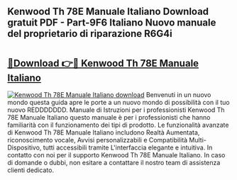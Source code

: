 ## Kenwood Th 78E Manuale Italiano Download gratuit PDF - Part-9F6 Italiano Nuovo manuale del proprietario di riparazione R6G4i

# <h2><a href="http://dfgdlin.blite.top/?on=Kenwood+Th+78E+Manuale+Italiano">🔗Download 👉🔴 Kenwood Th 78E Manuale Italiano</a></h2>

[![Kenwood Th 78E Manuale Italiano download](https://i.imgur.com/lujVjoI.png)](http://dfgdlin.blite.top/?on=Kenwood+Th+78E+Manuale+Italiano)
Benvenuti in un nuovo mondo questa guida apre le porte a un nuovo mondo di possibilità con il tuo nuovo REDDDDDDD. Manuale di Istruzioni per i professionisti Kenwood Th 78E Manuale Italiano questo manuale è per i professionisti che hanno familiarità con il funzionamento dei tipi di prodotto. Le funzionalità avanzate di Kenwood Th 78E Manuale Italiano includono Realtà Aumentata, riconoscimento vocale, Avvisi personalizzabili e Compatibilità Multi-Dispositivo, tutti accessibili tramite L'interfaccia elegante e intuitiva. In contatto con noi per il supporto Kenwood Th 78E Manuale Italiano. In caso di domande o dubbi, non esitare a contattare il nostro team di assistenza clienti dedicato.
